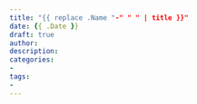 ```yaml
---
title: "{{ replace .Name "-" " " | title }}"
date: {{ .Date }}
draft: true
author:
description:
categories:
-
tags:
-
---
```


